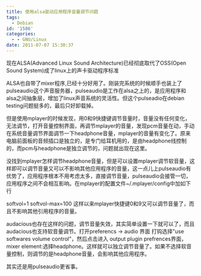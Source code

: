 ```yaml
---
title: 使用alsa驱动应用程序音量调节问题
tags:
  - Debian
id: '1586'
categories:
  - - GNU/Linux
date: 2011-07-07 15:30:37
---
```


现在ALSA(Advanced Linux Sound Architecture)已经彻底取代了OSS(Open Sound System)成了linux上的声卡驱动程序标准
<!-- more -->
ALSA也自带了mixer程序,已经十分好用了。刚装完系统的时候顺手也装上了pulseaudio这个声音服务器，pulseaudio是工作在alsa之上的，是应用程序和alsa之间抽象层，增加了linux声音系统的灵活性。但这个pulseadio在debian testing问题挺多的，最后只好卸载掉。

但是使用mplayer的时候发现，用0和9快捷键调节音量时，音量没有任何变化，无法调节，打开音量控制界面，再调节mplayer的音量，发现pcm音量在动，手动在系统音量调节界面调节一下headphone音量，mplayer的音量有变化了。原来电脑前面板的音频插口是独立的，是专门给耳机用的，是由headphone线控制的，而pcm与headphone是独立调节的，问题就出现在这里。

没找到mplayer怎样调节headphone音量，但是可以设置mplayer调节软音量，这样即可以调节音量又可以不影响其他应用程序的音量，这一点儿上pulseaudio有优势了，应用程序根本不用考虑太多，直接调节音量，pulseaudio会接管一切，应用程序之间不会相互影响。在mplayer的配置文件~/.mplayer/config中加如下行

softvol=1
softvol-max=100
这样以来mplayer快捷键0和9又可以调节音量了，而且不影响其他引用程序的音量。

audacious也存在这样的问题，调节音量失效，其实简单设置一下就可以了，而且audacious也支持软音量调节。打开preferencs -> audio 界面 打钩选择"use softwares volume control"，然后点击进入 output plugin prefrences界面，mixer element:选择headphone。这样就可以独立调节音量了。如果不选择软音量控制，则调节的是headphone音量，会影响其他应用程序。

其实还是用pulseaudio更省事。